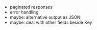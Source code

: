- paginated responses
- error handling
- maybe: alternative output as JSON
- maybe: deal with other fields beside Key
